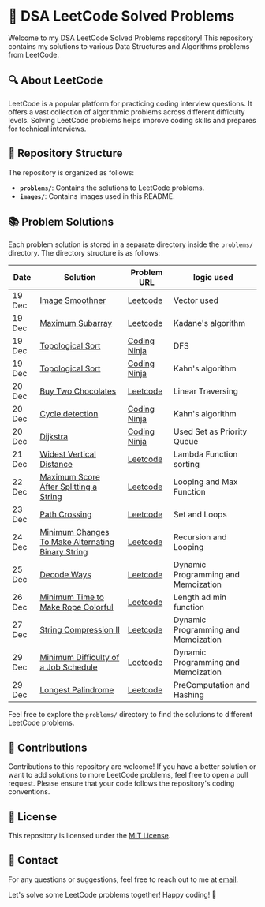 # 🚀 DSA LeetCode Solved Problems

Welcome to my DSA LeetCode Solved Problems repository! This repository contains my solutions to various Data Structures and Algorithms problems from LeetCode.

## 🔍 About LeetCode

LeetCode is a popular platform for practicing coding interview questions. It offers a vast collection of algorithmic problems across different difficulty levels. Solving LeetCode problems helps improve coding skills and prepares for technical interviews.

## 📁 Repository Structure

The repository is organized as follows:

- **`problems/`**: Contains the solutions to LeetCode problems.
- **`images/`**: Contains images used in this README.

## 📚 Problem Solutions

Each problem solution is stored in a separate directory inside the `problems/` directory. The directory structure is as follows:

| Date   | Solution                                                                                                             | Problem URL                                                                                                                                                                                                                             | logic used         |
| ------ | -------------------------------------------------------------------------------------------------------------------- | --------------------------------------------------------------------------------------------------------------------------------------------------------------------------------------------------------------------------------------- | ------------------ |
| 19 Dec | [Image Smoothner](https://github.com/sangam2109/DSA-LEETCODE-PRACTICE/blob/main/day%203/Image%20smoothner.cpp)       | [Leetcode ](https://leetcode.com/problems/image-smoother)                                                                                                                                                                               | Vector used        |
| 19 Dec | [ Maximum Subarray ](https://github.com/sangam2109/DSA-LEETCODE-PRACTICE/blob/main/day%203/Kadane's%20algorithm.cpp) | [Leetcode ](https://leetcode.com/problems/maximum-subarray/)                                                                                                                                                                            | Kadane's algorithm |
| 19 Dec | [ Topological Sort ](./day%203/Topological%20sort%20dfs.cpp)                                                         | [Coding Ninja](https://www.codingninjas.com/studio/problems/topological-sort_982938?topList=love-babbar-dsa-sheet-problems&leftPanelTab=0&utm_source=youtube&utm_medium=affiliate&utm_campaign=Lovebabbar&leftPanelTabValue=SUBMISSION) | DFS                |
| 19 Dec | [ Topological Sort ](./day%203/Topological%20sort%20Kahn's%20algo.cpp)                                               | [Coding Ninja](https://www.codingninjas.com/studio/problems/topological-sort_982938?topList=love-babbar-dsa-sheet-problems&leftPanelTab=0&utm_source=youtube&utm_medium=affiliate&utm_campaign=Lovebabbar&leftPanelTabValue=SUBMISSION) | Kahn's algorithm   |
| 20 Dec | [ Buy Two Chocolates ](./day04/BuyChoco.cpp)                                                                          | [Leetcode](https://leetcode.com/problems/buy-two-chocolates/)                                                                                                                                                                           | Linear Traversing  |
| 20 Dec | [ Cycle detection ](./day04/Cycledetection.cpp)                                                                       | [Coding Ninja](https://www.codingninjas.com/studio/problems/detect-cycle-in-a-directed-graph_1062626?leftPanelTab=0&utm_source=youtube&utm_medium=affiliate&utm_campaign=Lovebabbar&leftPanelTabValue=SUBMISSION)                           | Kahn's algorithm   |
| 20 Dec | [ Dijkstra ](./day04/Dijkastra.cpp)                                                                       | [Coding Ninja](https://www.codingninjas.com/studio/problems/dijkstra-s-shortest-path_920469?leftPanelTab=0&utm_source=youtube&utm_medium=affiliate&utm_campaign=Lovebabbar&leftPanelTabValue=SUBMISSION)                           | Used Set as Priority Queue  |
| 21 Dec | [ Widest Vertical Distance ](./day05/Widestverticaldistance.cpp)                                                                          | [Leetcode](https://leetcode.com/problems/widest-vertical-area-between-two-points-containing-no-points/)      | Lambda Function sorting        
| 22 Dec | [ Maximum Score After Splitting a String ](./day06/Maximum%20Score%20After%20Splitting%20a%20String.cpp)                                                                          | [Leetcode](https://leetcode.com/problems/maximum-score-after-splitting-a-string/)      | Looping and Max Function 
| 23 Dec | [ Path Crossing ](./day07/Path%20Crossing.cpp) | [Leetcode](https://leetcode.com/problems/path-crossing/)      | Set and Loops |
| 24 Dec | [ Minimum Changes To Make Alternating Binary String ](./day08/Minimum%20Changes%20To%20Make%20Alternating%20Binary%20String.cpp)     | [Leetcode](https://leetcode.com/problems/minimum-changes-to-make-alternating-binary-string/description/) | Recursion and Looping 
| 25 Dec | [ Decode Ways ](./day09/Decode%20Ways.cpp)                                                                          | [Leetcode](https://leetcode.com/problems/decode-ways/description/)      | Dynamic Programming and Memoization  
| 26 Dec | [ Minimum Time to Make Rope Colorful ](./day010/Minimum%20Time%20to%20Make%20Rope%20Colorful.cpp)                                                                          | [Leetcode](https://leetcode.com/problems/minimum-time-to-make-rope-colorful/description/)      | Length ad min function    
| 27 Dec | [ String Compression II ](./day011/String%20Compression%20II.cpp)                                                                          | [Leetcode](https://leetcode.com/problems/string-compression-ii/description/)      | Dynamic Programming and Memoization  
| 29 Dec | [ Minimum Difficulty of a Job Schedule ](./day012/Minimum%20Difficulty%20of%20a%20Job%20Schedule.cpp)                                                                          | [Leetcode](https://leetcode.com/problems/minimum-difficulty-of-a-job-schedule/description/?envType=daily-question&envId=2023-12-29)      | Dynamic Programming and Memoization  
| 29 Dec | [ Longest Palindrome ](./day012/Longest%20Palindrome.cpp)                                                                          | [Leetcode](https://leetcode.com/problems/longest-palindrome/description/)      | PreComputation and Hashing

Feel free to explore the `problems/` directory to find the solutions to different LeetCode problems.

## 🤝 Contributions

Contributions to this repository are welcome! If you have a better solution or want to add solutions to more LeetCode problems, feel free to open a pull request. Please ensure that your code follows the repository's coding conventions.

## 📜 License

This repository is licensed under the [MIT License](LICENSE).

## 📧 Contact

For any questions or suggestions, feel free to reach out to me at [email](mailto:arorasam2109@gmail.com).

Let's solve some LeetCode problems together! Happy coding! 🎉
